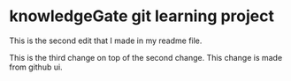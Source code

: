 # knowledgeGate git learning project

This is the second edit that I made in my readme file.

This is the third change on top of the second change. This change is made from github ui.
